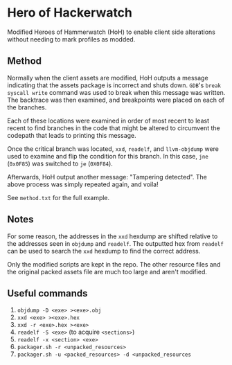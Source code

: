 # Hero of Hackerwatch

Modified Heroes of Hammerwatch (HoH) to enable client side alterations without needing to mark profiles as modded.

## Method

Normally when the client assets are modified, HoH outputs a message indicating that the assets package is incorrect and shuts down.  `GDB`'s `break syscall write` command was used to break when this message was written.  The backtrace was then examined, and breakpoints were placed on each of the branches.

Each of these locations were examined in order of most recent to least recent to find branches in the code that might be altered to circumvent the codepath that leads to printing this message.

Once the critical branch was located, `xxd`, `readelf`, and `llvm-objdump` were used to examine and flip the condition for this branch.  In this case, `jne` (`0x0F85`) was switched to `je` (`0X0F84`).

Afterwards, HoH output another message: "Tampering detected".  The above process was simply repeated again, and voila!

See `method.txt` for the full example.

## Notes

For some reason, the addresses in the `xxd` hexdump are shifted relative to the addresses seen in `objdump` and `readelf`.  The outputted hex from `readelf` can be used to search the `xxd` hexdump to find the correct address.

Only the modified scripts are kept in the repo.  The other resource files and the original packed assets file are much too large and aren't modified.

## Useful commands

1. `objdump -D <exe> ><exe>.obj`
2. `xxd <exe> ><exe>.hex`
3. `xxd -r <exe>.hex ><exe>`
4. `readelf -S <exe>` (to acquire `<sections>`)
5. `readelf -x <section> <exe>`
6. `packager.sh -r <unpacked_resources>`
7. `packager.sh -u <packed_resources> -d <unpacked_resources`

